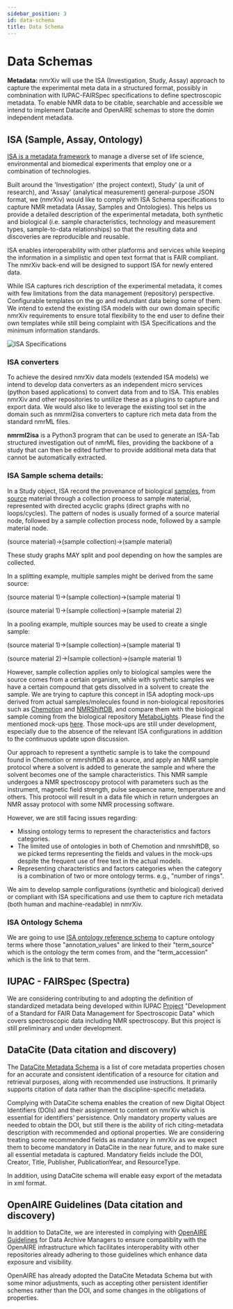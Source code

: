 ```yaml
---
sidebar_position: 3
id: data-schema
title: Data Schema
---
```


# Data Schemas

**Metadata:**
nmrXiv will use the ISA (Investigation, Study, Assay) approach to capture the experimental meta data in a structured format, possibly in combnination with IUPAC-FAIRSpec specifications to define spectroscopic metadata. To enable NMR data to be citable, searchable and accessible we intend to implement Datacite and OpenAIRE schemas to store the domin independent metadata.

## ISA (Sample, Assay, Ontology)

[ISA is a metadata framework](https://isa-tools.org/) to manage a diverse set of life science, environmental and biomedical experiments that employ one or a combination of technologies.

Built around the 'Investigation' (the project context), Study' (a unit of research), and 'Assay' (analytical measurement) general-purpose JSON format, we (nmrXiv) would like to comply with ISA Schema specifications to capture NMR metadata (Assay, Samples and Ontologies). This helps us provide a detailed description of the experimental metadata, both synthetic and biological (i.e. sample characteristics, technology and measurement types, sample-to-data relationships) so that the resulting data and discoveries are reproducible and reusable.

ISA enables interoperability with other platforms and services while keeping the information in a simplistic and open text format that is FAIR compliant. The nmrXiv back-end will be designed to support ISA for newly entered data. 

While ISA captures rich description of the experimental metadata, it comes with few limitations from the data management (repository) perspective. Configurable templates on the go and redundant data being some of them. We intend to extend the existing ISA models with our own domain specific nmrXiv requirements to ensure total flexibility to the end user to define their own templates while still being complaint with ISA Specifications and the minimum information standards. 

![ISA Specifications](/img/nmrXiv-isa.png) 

### ISA converters

To achieve the desired nmrXiv data models (extended ISA models) we intend to develop data converters as an independent micro services (python based applications) to convert data from and to ISA. This enables nmrXiv and other repositories to untilize these as a plugins to capture and export data. We would also like to leverage the existing tool set in the domain such as nmrml2isa converters to capture rich meta data from the standard nmrML files.

**nmrml2isa** is a Python3 program that can be used to generate an ISA-Tab structured investigation out of nmrML files, providing the backbone of a study that can then be edited further to provide additional meta data that cannot be automatically extracted. 

### ISA Sample schema details:
In a Study object, ISA record the provenance of biological [samples](https://github.com/ISA-tools/isa-api/blob/master/isatools/resources/schemas/isa_model_version_1_0_schemas/core/sample_schema.json), from [source](https://github.com/ISA-tools/isa-api/blob/master/isatools/resources/schemas/isa_model_version_1_0_schemas/core/source_schema.json) material through a collection process to sample material, represented with directed acyclic graphs (direct graphs with no loops/cycles). The pattern of nodes is usually formed of a source material node, followed by a sample collection process node, followed by a sample material node.

(source material)->(sample collection)->(sample material)

These study graphs MAY split and pool depending on how the samples are collected.

In a splitting example, multiple samples might be derived from the same source:

(source material 1)->(sample collection)->(sample material 1)

(source material 1)->(sample collection)->(sample material 2)

In a pooling example, multiple sources may be used to create a single sample:

(source material 1)->(sample collection)->(sample material 1)

(source material 2)->(sample collection)->(sample material 1)

However, sample collection applies only to biological samples were the source comes from a certain organism, while with synthetic samples we have a certain compound that gets dissolved in a solvent to create the sample. We are trying to capture this concept in ISA adopting mock-ups derived from actual samples/molecules found in non-biological repositories such as [Chemotion](https://www.chemotion-repository.net/welcome) and [NMRShiftDB](https://nmrshiftdb.nmr.uni-koeln.de/), and compare them with the biological sample coming from the biological repository [MetaboLights](https://www.ebi.ac.uk/metabolights/). Please find the mentioned mock-ups [here](https://github.com/NFDI4Chem/schema/tree/main/ISA). Those mock-ups are still under development, especially due to the absence of the relevant ISA configurations in addition to the continuous update upon discussion.

Our approach to represent a synthetic sample is to take the compound found in Chemotion or nmrshiftDB as a source, and apply an NMR sample protocol where a solvent is added to generate the sample and where the solvent becomes one of the sample characteristics. This NMR sample undergoes a NMR spectroscopy protocol with parameters such as the instrument, magnetic field strength, pulse sequence name, temperature and others. This protocol will result in a data file which in return undergoes an NMR assay protocol with some NMR processing software.

However, we are still facing issues regarding:
* Missing ontology terms to represent the characteristics and factors categories.
* The limited use of ontologies in both of Chemotion and nmrshiftDB, so we picked terms representing the fields and values in the mock-ups despite the frequent use of free text in the actual models.
* Representing characteristics and factors categories when the category is a combination of two or more ontology terms. e.g., "number of rings".

We aim to develop sample configurations (synthetic and biological) derived or compliant with ISA specifications and use them to capture rich metadata (both human and machine-readable) in nmrXiv.

### ISA Ontology Schema
We are going to use [ISA ontology reference schema](https://github.com/ISA-tools/isa-api/blob/master/isatools/resources/schemas/isa_model_version_1_0_schemas/core/ontology_annotation_schema.json) to capture ontology terms where those "annotation_values" are linked to their "term_source" which is the ontology the term comes from, and the "term_accession" which is the link to that term.

## IUPAC - FAIRSpec (Spectra)
We are considering contributing to and adopting the definition of standardized metadata being developed within IUPAC [Project](https://github.com/IUPAC/IUPAC-FAIRSpec) "Development of a Standard for FAIR Data Management for Spectroscopic Data" which covers spectroscopic data including NMR spectroscopy. But this project is still preliminary and under development. 

## DataCite (Data citation and discovery)

The [DataCite Metadata Schema](https://schema.datacite.org/) is a list of core metadata properties chosen for an accurate and consistent identification of a resource for citation and retrieval purposes, along with recommended use instructions. It primarily supports citation of data rather than the discipline-specific metadata. 

Complying with DataCite schema enables the creation of new Digital Object Identifiers (DOIs) and their assignment to content on nmrXiv which is essential for identifiers' persistence. Only mandatory property values are needed to obtain the DOI, but still there is the ability of rich citing-metadata description with recommended and optional properties. We are considering treating some recommended fields as mandatory in nmrXiv as we expect them to become mandatory in DataCite in the near future, and to make sure all essential metadata is captured. Mandatory fields include the DOI, Creator, Title, Publisher, PublicationYear, and ResourceType.

In addition, using DataCite schema will enable easy export of the metadata in xml format.

## OpenAIRE Guidelines (Data citation and discovery)

In addition to DataCite, we are interested in complying with [OpenAIRE Guidelines](https://guidelines.openaire.eu/en/latest/) for Data Archive Managers to ensure compatiblity with the OpenAIRE infrastructure which facilitates interoperablity with other repositories already adhering to those guidelines which enhance data exposure and visibility.

OpenAIRE has already adopted the DataCite Metadata Schema but with some minor adjustments, such as accepting other persistent identifier schemes rather than the DOI, and some changes in the obligations of properties.
